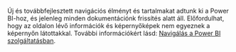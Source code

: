 Új és továbbfejlesztett navigációs élményt és tartalmakat adtunk ki a Power BI-hoz, és jelenleg minden dokumentációnk frissítés alatt áll.
Előfordulhat, hogy az oldalon lévő információk és képernyőképek nem egyeznek a képernyőn látottakkal. További információkért lásd: [Navigálás a Power BI szolgáltatásban](../consumer/end-user-experience.md).</font>
